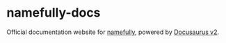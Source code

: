 # namefully-docs

Official documentation website for [namefully], powered by [Docusaurus v2](https://v2.docusaurus.io/).

[namefully]: https://github.com/ralflorent/namefully
